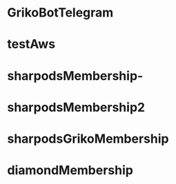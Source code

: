 # GrikoBotTelegram
# testAws
# sharpodsMembership-
# sharpodsMembership2
# sharpodsGrikoMembership
# diamondMembership
